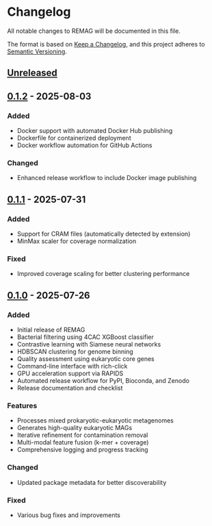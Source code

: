 # Changelog

All notable changes to REMAG will be documented in this file.

The format is based on [Keep a Changelog](https://keepachangelog.com/en/1.0.0/),
and this project adheres to [Semantic Versioning](https://semver.org/spec/v2.0.0.html).

## [Unreleased]

## [0.1.2] - 2025-08-03

### Added
- Docker support with automated Docker Hub publishing
- Dockerfile for containerized deployment
- Docker workflow automation for GitHub Actions

### Changed
- Enhanced release workflow to include Docker image publishing

## [0.1.1] - 2025-07-31

### Added
- Support for CRAM files (automatically detected by extension)
- MinMax scaler for coverage normalization

### Fixed
- Improved coverage scaling for better clustering performance

## [0.1.0] - 2025-07-26

### Added
- Initial release of REMAG
- Bacterial filtering using 4CAC XGBoost classifier
- Contrastive learning with Siamese neural networks
- HDBSCAN clustering for genome binning
- Quality assessment using eukaryotic core genes
- Command-line interface with rich-click
- GPU acceleration support via RAPIDS
- Automated release workflow for PyPI, Bioconda, and Zenodo
- Release documentation and checklist

### Features
- Processes mixed prokaryotic-eukaryotic metagenomes
- Generates high-quality eukaryotic MAGs
- Iterative refinement for contamination removal
- Multi-modal feature fusion (k-mer + coverage)
- Comprehensive logging and progress tracking

### Changed
- Updated package metadata for better discoverability

### Fixed
- Various bug fixes and improvements

[Unreleased]: https://github.com/danielzmbp/remag/compare/v0.1.2...HEAD
[0.1.2]: https://github.com/danielzmbp/remag/compare/v0.1.1...v0.1.2
[0.1.1]: https://github.com/danielzmbp/remag/compare/v0.1.0...v0.1.1
[0.1.0]: https://github.com/danielzmbp/remag/releases/tag/v0.1.0
